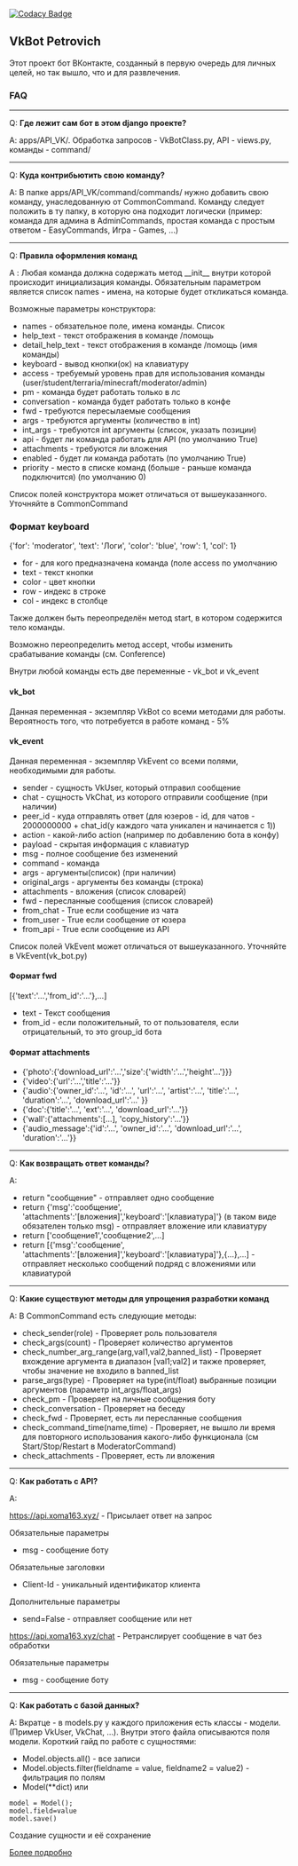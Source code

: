 [![Codacy Badge](https://api.codacy.com/project/badge/Grade/902a018f7e0c4e5d9a823e974a972742)](https://app.codacy.com/manual/Xoma163/xoma163site?utm_source=github.com&utm_medium=referral&utm_content=Xoma163/xoma163site&utm_campaign=Badge_Grade_Settings)

## VkBot Petrovich

Этот проект бот ВКонтакте, созданный в первую очередь для личных целей, но так вышло, что и для развлечения.

### FAQ

---

Q: **Где лежит сам бот в этом django проекте?**

A: apps/API_VK/. Обработка запросов - VkBotClass.py, API - views.py, команды - command/

---

Q: **Куда контрибьютить свою команду?**

A: В папке apps/API_VK/command/commands/ нужно добавить свою команду, унаследованную от CommonCommand. 
Команду следует положить в ту папку, в которую она подходит логически (пример: команда для админа в AdminCommands, простая команда с простым ответом - EasyCommands, Игра - Games, ...)

---

Q: **Правила оформления команд**

A : Любая команда должна содержать метод \_\_init\_\_ внутри которой происходит инициализация команды. Обязательным параметром является список names - имена, на которые будет откликаться команда.

Возможные параметры конструктора:
-   names - обязательное поле, имена команды. Список
-   help_text - текст отображения в команде /помощь
-   detail_help_text - текст отображения в команде /помощь (имя команды)
-   keyboard - вывод кнопки(ок) на клавиатуру
-   access - требуемый уровень прав для использования команды (user/student/terraria/minecraft/moderator/admin)
-   pm - команда будет работать только в лс
-   conversation - команда будет работать только в конфе
-   fwd - требуются пересылаемые сообщения
-   args - требуются аргументы (количество в int)
-   int_args - требуются int аргументы (список, указать позиции)
-   api - будет ли команда работать для API (по умолчанию True) 
-   attachments - требуются ли вложения 
-   enabled - будет ли команда работать (по умолчанию True)
-   priority - место в списке команд (больше - раньше команда подключится) (по умолчанию 0)

Список полей конструктора может отличаться от вышеуказанного. Уточняйте в CommonCommand

### Формат keyboard
{'for': 'moderator', 'text': 'Логи', 'color': 'blue', 'row': 1, 'col': 1}
-   for - для кого предназначена команда (поле access по умолчанию
-   text - текст кнопки
-   color - цвет кнопки
-   row - индекс в строке
-   col - индекс в столбце


Также должен быть переопределён метод start, в котором содержится тело команды.

Возможно переопределить метод accept, чтобы изменить срабатывание команды (см. Conference)

Внутри любой команды есть две переменные - vk_bot и vk_event

#### vk_bot
Данная переменная - экземпляр VkBot со всеми методами для работы. Вероятность того, что потребуется в работе команд - 5%

#### vk_event
Данная переменная - экземпляр VkEvent со всеми полями, необходимыми для работы. 

-   sender - сущность VkUser, который отправил сообщение
-   chat  - сущность VkChat, из которого отправили сообщение (при наличии)
-   peer_id - куда отправлять ответ (для юзеров - id, для чатов - 2000000000 + chat_id(у каждого чата уникален и начинается с 1))
-   action - какой-либо action (например по добавлению бота в конфу)
-   payload - скрытая информация с клавиатур
-   msg - полное сообщение без изменений
-   command - команда
-   args - аргументы(список) (при наличии) 
-   original_args - аргументы без команды (строка) 
-   attachments - вложения (список словарей)
-   fwd - пересланные сообщения (список словарей)
-   from_chat - True если сообщение из чата 
-   from_user - True если сообщение от юзера
-   from_api - True если сообщение из API

Список полей VkEvent может отличаться от вышеуказанного. Уточняйте в VkEvent(vk_bot.py)

#### Формат fwd
[{'text':'...','from_id':'...'},...]
-   text - Текст сообщения
-   from_id - если положительный, то от пользователя, если отрицательный, то это group_id бота

#### Формат attachments

-   {'photo':{'download_url':'...','size':{'width':'...','height'...'}}}
-   {'video':{'url':'...','title':'...'}}
-   {'audio':{'owner_id':'...', 'id':'...', 'url':'...', 'artist':'...', 'title':'...', 'duration':'...', 'download_url':'...' }}
-   {'doc':{'title':'...', 'ext':'...', 'download_url':'...'}}
-   {'wall':{'attachments':[...], 'copy_history':'...'}}
-   {'audio_message':{'id':'...', 'owner_id':'...', 'download_url':'...', 'duration':'...'}}

--- 

Q: **Как возвращать ответ команды?**

A:
-   return "сообщение" - отправляет одно сообщение
-   return {'msg':'сообщение', 'attachments':'[вложения]','keyboard':'[клавиатура]'} (в таком виде обязателен только msg) - отправляет вложение или клавиатуру
-   return ['сообщение1','сообщение2',...]
-   return [{'msg':'сообщение', 'attachments':'[вложения]','keyboard':'[клавиатура]'},{...},...] - отправляет несколько сообщений подряд с вложениями или клавиатурой

---

Q: **Какие существуют методы для упрощения разработки команд**

A: В CommonCommand есть следующие методы:
-   check_sender(role) - Проверяет роль пользователя
-   check_args(count) - Проверяет количество аргументов
-   check_number_arg_range(arg,val1,val2,banned_list) - Проверяет вхождение аргумента в диапазон [val1;val2] и также проверяет, чтобы значение не входило в banned_list 
-   parse_args(type) - Проверяет на type(int/float) выбранные позиции аргументов (параметр int_args/float_args)
-   check_pm - Проверяет на личные сообщения боту
-   check_conversation - Проверяет на беседу
-   check_fwd - Проверяет, есть ли пересланные сообщения 
-   check_command_time(name,time) - Проверяет, не вышло ли время для повторного использования какого-либо функционала (см Start/Stop/Restart в ModeratorCommand)
-   check_attachments - Проверяет, есть ли вложения

---

Q: **Как работать с API?**

A: 

https://api.xoma163.xyz/ - Присылает ответ на запрос

Обязательные параметры
-   msg - сообщение боту

Обязательные заголовки
-   Client-Id - уникальный идентификатор клиента

Дополнительные параметры
-   send=False - отправляет сообщение или нет

https://api.xoma163.xyz/chat - Ретранслирует сообщение в чат без обработки

Обязательные параметры
-   msg - сообщение боту

---

Q: **Как работать с базой данных?**

A: Вкратце - в models.py у каждого приложения есть классы - модели. (Пример VkUser, VkChat, ...). Внутри этого файла описываются поля модели. Короткий гайд по работе с сущностями:
-   Model.objects.all() - все записи
-   Model.objects.filter(fieldname = value, fieldname2 = value2) - фильтрация по полям
-   Model(**dict) или 
```
model = Model();
model.field=value
model.save()
```
Создание сущности и её сохранение

[Более подробно](https://docs.djangoproject.com/en/2.2/topics/db/models/)